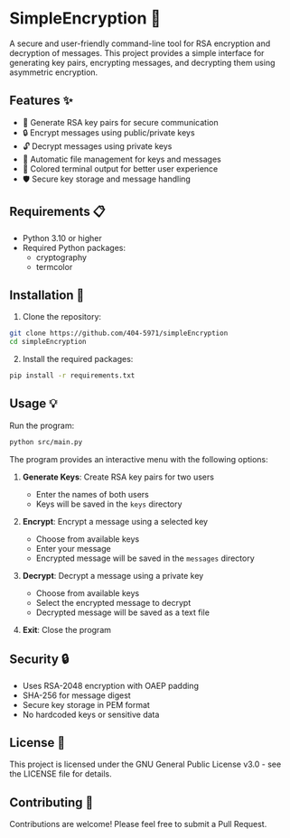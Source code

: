 # SimpleEncryption 🔐

A secure and user-friendly command-line tool for RSA encryption and decryption of messages. This project provides a simple interface for generating key pairs, encrypting messages, and decrypting them using asymmetric encryption.

## Features ✨

- 🔑 Generate RSA key pairs for secure communication
- 🔒 Encrypt messages using public/private keys
- 🔓 Decrypt messages using private keys
- 📁 Automatic file management for keys and messages
- 🎨 Colored terminal output for better user experience
- 🛡️ Secure key storage and message handling

## Requirements 📋

- Python 3.10 or higher
- Required Python packages:
  - cryptography
  - termcolor

## Installation 🚀

1. Clone the repository:

```bash
git clone https://github.com/404-5971/simpleEncryption
cd simpleEncryption
```

2. Install the required packages:

```bash
pip install -r requirements.txt
```

## Usage 💡

Run the program:

```bash
python src/main.py
```

The program provides an interactive menu with the following options:

1. **Generate Keys**: Create RSA key pairs for two users

   - Enter the names of both users
   - Keys will be saved in the `keys` directory

2. **Encrypt**: Encrypt a message using a selected key

   - Choose from available keys
   - Enter your message
   - Encrypted message will be saved in the `messages` directory

3. **Decrypt**: Decrypt a message using a private key

   - Choose from available keys
   - Select the encrypted message to decrypt
   - Decrypted message will be saved as a text file

4. **Exit**: Close the program

## Security 🔒

- Uses RSA-2048 encryption with OAEP padding
- SHA-256 for message digest
- Secure key storage in PEM format
- No hardcoded keys or sensitive data

## License 📄

This project is licensed under the GNU General Public License v3.0 - see the LICENSE file for details.

## Contributing 🤝

Contributions are welcome! Please feel free to submit a Pull Request.

